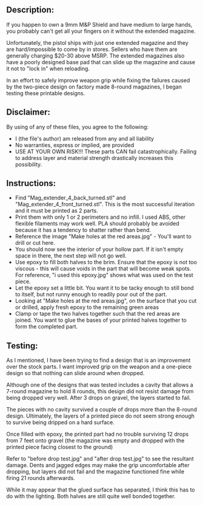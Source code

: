 Description:
-------------------------
If you happen to own a 9mm M&P Shield and have medium to large hands, you probably can't get all your fingers on it without the extended magazine.

Unfortunately, the pistol ships with just one extended magazine and they are hard/impossible to come by in stores. Sellers who have them are generally charging $20-30 above MSRP. The extended magazines also have a poorly designed base pad that can slide up the magazine and cause it not to "lock in" when reloading.

In an effort to safely improve weapon grip while fixing the failures caused by the two-piece design on factory made 8-round magazines, I began testing these printable designs.  


Disclaimer:
-------------------------
By using of any of these files, you agree to the following:

* I (the file's author) am released from any and all liability
* No warranties, express or implied, are provided
* USE AT YOUR OWN RISK!!! These parts CAN fail catastrophically. Failing to address layer and material strength drastically increases this possibility.  


Instructions:
-------------------------
* Find "Mag_extender_4_back_turned.stl" and "Mag_extender_4_front_turned.stl". This is the most successful iteration and it must be printed as 2 parts.
* Print them with only 1 or 2 perimeters and no infill. I used ABS, other flexible filaments may work well. PLA should probably be avoided because it has a tendency to shatter rather than bend.
* Reference the image "Make holes at the red areas.jpg" - You'll want to drill or cut here.
* You should now see the interior of your hollow part. If it isn't empty space in there, the next step will not go well.
* Use epoxy to fill both halves to the brim. Ensure that the epoxy is not too viscous - this will cause voids in the part that will become weak spots. For reference, "i used this epoxy.jpg" shows what was used on the test piece.
* Let the epoxy set a little bit. You want it to be tacky enough to still bond to itself, but not runny enough to readily pour out of the part.
* Looking at "Make holes at the red areas.jpg", on the surface that you cut or drilled, apply fresh epoxy to the remaining green areas
* Clamp or tape the two halves together such that the red areas are joined. You want to glue the bases of your printed halves together to form the completed part.


Testing:
-------------------------
As I mentioned, I have been trying to find a design that is an improvement over the stock parts. I want improved grip on the weapon and a one-piece design so that nothing can slide around when dropped.

Although one of the designs that was tested includes a cavity that allows a 7-round magazine to hold 8 rounds, this design did not resist damage from being dropped very well. After 3 drops on gravel, the layers started to fail.

The pieces with no cavity survived a couple of drops more than the 8-round design. Ultimately, the layers of a printed piece do not seem strong enough to survive being dripped on a hard surface.

Once filled with epoxy, the printed part had no trouble surviving 12 drops from 7 feet onto gravel (the magazine was empty and dropped with the printed piece facing closest to the ground)

Refer to "before drop test.jpg" and "after drop test.jpg" to see the resultant damage. Dents and jagged edges may make the grip uncomfortable after dropping, but layers did not fail and the magazine functioned fine while firing 21 rounds afterwards.

While it may appear that the glued surface has separated, I think this has to do with the lighting. Both halves are still quite well bonded together.

